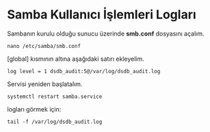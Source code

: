 # Samba Kullanıcı İşlemleri Logları

Sambanın kurulu olduğu sunucu üzerinde  **smb.conf** dosyasını açalım.

`nano /etc/samba/smb.conf` 

[global] kısmının altına aşağıdaki satırı ekleyelim.

`log level = 1 dsdb_audit:5@/var/log/dsdb_audit.log`

Servisi yeniden başlatalım.

`systemctl restart samba.service`

logları görmek için:

`tail -f /var/log/dsdb_audit.log`





